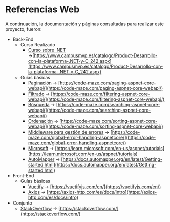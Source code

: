 # Referencias Web

A continuación, la documentación y páginas consultadas para realizar este proyecto, fueron:

* Back-End
  * Curso Realizado
    * [Curso sobre .NET](https://www.campusmvp.es/catalogo/Product-Desarrollo-con-la-plataforma-.NET-y-C_242.aspx) &rarr;[https://www.campusmvp.es/catalogo/Product-Desarrollo-con-la-plataforma-.NET-y-C_242.aspx](https://www.campusmvp.es/catalogo/Product-Desarrollo-con-la-plataforma-.NET-y-C_242.aspx)
  * Guías básicas
    * [Paginación](https://code-maze.com/paging-aspnet-core-webapi/) &rarr; [https://code-maze.com/paging-aspnet-core-webapi/](https://code-maze.com/paging-aspnet-core-webapi/)
    * [Filtrado](https://code-maze.com/filtering-aspnet-core-webapi/) &rarr; [https://code-maze.com/filtering-aspnet-core-webapi/](https://code-maze.com/filtering-aspnet-core-webapi/)
    * [Búsqueda](https://code-maze.com/searching-aspnet-core-webapi/) &rarr; [https://code-maze.com/searching-aspnet-core-webapi/](https://code-maze.com/searching-aspnet-core-webapi/)
    * [Ordenación](https://code-maze.com/sorting-aspnet-core-webapi/) &rarr; [https://code-maze.com/sorting-aspnet-core-webapi/](https://code-maze.com/sorting-aspnet-core-webapi/)
    * [Middleware para gestión de errores](https://code-maze.com/global-error-handling-aspnetcore/) &rarr; [https://code-maze.com/global-error-handling-aspnetcore/](https://code-maze.com/global-error-handling-aspnetcore/)
    * [Microsoft](https://learn.microsoft.com/en-us/aspnet/tutorials) &rarr; [https://learn.microsoft.com/en-us/aspnet/tutorials](https://learn.microsoft.com/en-us/aspnet/tutorials)
    * [AutoMapper](https://docs.automapper.org/en/latest/Getting-started.html) &rarr; [https://docs.automapper.org/en/latest/Getting-started.html](https://docs.automapper.org/en/latest/Getting-started.html)
* Front-End
  * Guías básicas
    * [Vuetify](https://vuetifyjs.com/en/) &rarr; [https://vuetifyjs.com/en/](https://vuetifyjs.com/en/)
    * [Axios](https://axios-http.com/es/docs/intro) &rarr; [https://axios-http.com/es/docs/intro](https://axios-http.com/es/docs/intro)
* Conjunto
  * [StackOverflow](https://stackoverflow.com/) &rarr; [https://stackoverflow.com/](https://stackoverflow.com/)
